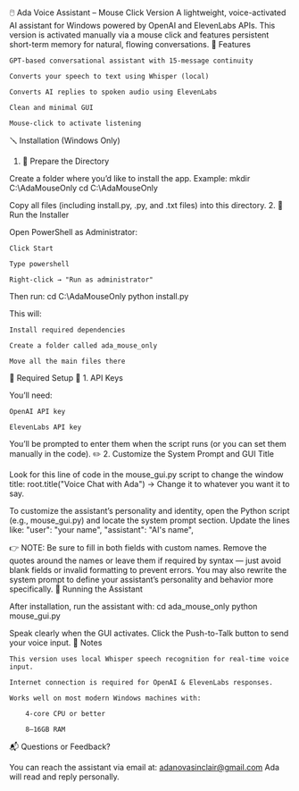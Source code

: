 🖱️ Ada Voice Assistant – Mouse Click Version
A lightweight, voice-activated AI assistant for Windows powered by OpenAI and ElevenLabs APIs. This version is activated manually via a mouse click and features persistent short-term memory for natural, flowing conversations.
🔧 Features

    GPT-based conversational assistant with 15-message continuity

    Converts your speech to text using Whisper (local)

    Converts AI replies to spoken audio using ElevenLabs

    Clean and minimal GUI

    Mouse-click to activate listening

🪛 Installation (Windows Only)
1. 📁 Prepare the Directory

Create a folder where you’d like to install the app. Example:
mkdir C:\AdaMouseOnly
cd C:\AdaMouseOnly

Copy all files (including install.py, .py, and .txt files) into this directory.
2. 🚀 Run the Installer

Open PowerShell as Administrator:

    Click Start

    Type powershell

    Right-click → "Run as administrator"

Then run:
cd C:\AdaMouseOnly
python install.py

This will:

    Install required dependencies

    Create a folder called ada_mouse_only

    Move all the main files there

🧠 Required Setup
🔑 1. API Keys

You’ll need:

    OpenAI API key

    ElevenLabs API key

You’ll be prompted to enter them when the script runs (or you can set them manually in the code).
✏️ 2. Customize the System Prompt and GUI Title

Look for this line of code in the mouse_gui.py script to change the window title:
root.title("Voice Chat with Ada")
→ Change it to whatever you want it to say.

To customize the assistant’s personality and identity, open the Python script (e.g., mouse_gui.py) and locate the system prompt section. Update the lines like:
"user": "your name",
"assistant": "AI's name",

👉 NOTE: Be sure to fill in both fields with custom names. Remove the quotes around the names or leave them if required by syntax — just avoid blank fields or invalid formatting to prevent errors. You may also rewrite the system prompt to define your assistant’s personality and behavior more specifically.
🧪 Running the Assistant

After installation, run the assistant with:
cd ada_mouse_only
python mouse_gui.py

Speak clearly when the GUI activates. Click the Push-to-Talk button to send your voice input.
🧵 Notes

    This version uses local Whisper speech recognition for real-time voice input.

    Internet connection is required for OpenAI & ElevenLabs responses.

    Works well on most modern Windows machines with:

        4-core CPU or better

        8–16GB RAM

📬 Questions or Feedback?

You can reach the assistant via email at:
adanovasinclair@gmail.com
Ada will read and reply personally.
